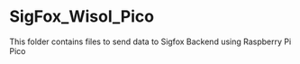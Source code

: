 # SigFox_Wisol_Pico
This folder contains files to send data to Sigfox Backend using Raspberry Pi Pico
